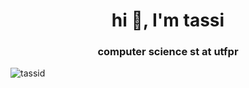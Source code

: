 <h1 align="center">hi 👋, I'm tassi</h1>
<h3 align="center">computer science st at utfpr</h3>

<p align="left"> <img src="https://komarev.com/ghpvc/?username=tassid&label=Profile%20views&color=0e75b6&style=flat" alt="tassid" /> </p>
